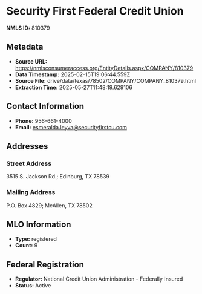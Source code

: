 # Security First Federal Credit Union

**NMLS ID:** 810379

## Metadata
- **Source URL:** https://nmlsconsumeraccess.org/EntityDetails.aspx/COMPANY/810379
- **Data Timestamp:** 2025-02-15T19:06:44.559Z
- **Source File:** drive/data/texas/78502/COMPANY/COMPANY_810379.html
- **Extraction Time:** 2025-05-27T11:48:19.629106

## Contact Information
- **Phone:** 956-661-4000
- **Email:** esmeralda.leyva@securityfirstcu.com

## Addresses
### Street Address
3515 S. Jackson Rd.; Edinburg, TX 78539

### Mailing Address
P.O. Box 4829; McAllen, TX 78502

## MLO Information
- **Type:** registered
- **Count:** 9

## Federal Registration
- **Regulator:** National Credit Union Administration - Federally Insured
- **Status:** Active
